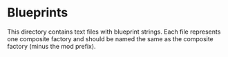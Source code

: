 # Blueprints

This directory contains text files with blueprint strings. Each file represents one composite factory and should be named the same as the composite factory (minus the mod prefix).
